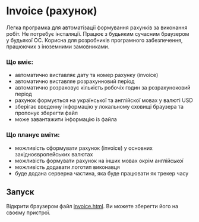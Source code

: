 # Invoice (рахунок)

Легка програмка для автоматізації формування рахунків за виконання робіт. Не потребує інсталяції. Працює з будьяким сучасним браузером у будьякої ОС. Корисна
для розробників програмного забезпечення, працюючих з іноземними замовниками.

### Що вміє:

- автоматично виставляє дату та номер рахунку (invoice)
- автоматично виставляе розрахунновий період
- автоматично розраховує кількість робочіх годин за розрахуноковий період
- рахунок формується на української та англійскої мовах у валюті USD
- зберігає введенну інформацію у локальному сховищі браузера та пропонує зберегти файл
- може завантажити інформацію із файла

### Що планує вміти:

- можливість сформувати рахунок (invoice) у основних західноєвропейських валютах
- можливість формувати рахунок на інших мовах окрім англійської
- можливість додавати логотип виконавця
- буде додана серверна частина, яка буде працювати як трекер часу

## Запуск

Відкрити браузером файл [invoice.html](https://github.com/nikkoUA/invoice/releases/download/v.1.1.1/invoice.html). Ви можете зберегти його на своєму пристрої.
